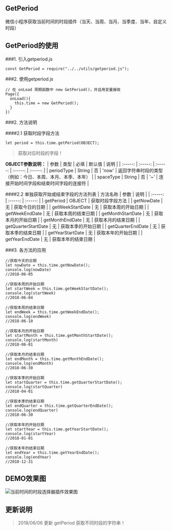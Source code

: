 ## GetPeriod
微信小程序获取当前时间的时段插件（当天、当周、当月、当季度、当年、自定义时段）
## GetPeriod的使用
###1. 引入getperiod.js
```
const GetPeriod = require("../../utils/getperiod.js");
```
###2. 使用getperiod.js
```
// 在 onLoad 周期函数中 new GetPeriod()，并且用变量接收
Page({
  onLoad(){
    this.time = new GetPeriod();
  }
})
```

###2. 方法说明

####2.1 获取时段字段方法
```
let period = this.time.getPeriod(OBJECT);
```
> 获取对应时段的字段！

**OBJECT参数说明：**
| 参数 | 类型 | 必填 | 默认值 | 说明 |
| :-----: | :-----: | :-----: | :-----: | :-----: |
| periodType | String | 否 |  'now' | 返回字符串时段的类型（例如：今日、本周、本月、本季、本年） |
| spaceType | String | 否 |  '~' | 连接开始时间字段和结束时间字段的连接符 |

####2.2 单独获取开始或结束字段的方法列表
| 方法名称 | 参数 | 说明 |
| :-----: | :-----: | :-----: |
| getPeriod | OBJECT | 获取时段字段方法 |
| getNowDate | 无 | 获取今日的日期 |
| getWeekStartDate | 无 | 获取本周的开始日期 |
| getWeekEndDate | 无 | 获取本周的结束日期 |
| getMonthStartDate | 无 | 获取本月的开始日期 |
| getMonthEndDate | 无 | 获取本月的结束日期 |
| getQuarterStartDate | 无 | 获取本季的开始日期 |
| getQuarterEndDate | 无 | 获取本季的结束日期 |
| getYearStartDate | 无 | 获取本年的开始日期 |
| getYearEndDate | 无 | 获取本年的结束日期 |


###3. 各方法的应用
```
//获取今天的日期
let nowDate = this.time.getNowDate();
console.log(nowDate)
//2018-06-05

//获取本周的开始日期
let startWeek = this.time.getWeekStartDate();
console.log(startWeek)
//2018-06-04

//获取本周的结束日期
let endWeek = this.time.getWeekEndDate();
console.log(endWeek)
//2018-06-10

//获取本月的开始日期
let startMonth = this.time.getMonthStartDate();
console.log(startMonth)
//2018-06-01

//获取本月的结束日期
let endMonth = this.time.getMonthEndDate();
console.log(endMonth)
//2018-06-30

//获取本季的开始日期
let startQuarter = this.time.getQuarterStartDate();
console.log(startQuarter)
//2018-04-01

//获取本季的结束日期
let endQuarter = this.time.getQuarterEndDate();
console.log(endQuarter)
//2018-06-30

//获取本年的开始日期
let startYear = this.time.getYearStartDate();
console.log(startYear)
//2018-01-01

//获取本年的结束日期
let endYear = this.time.getYearEndDate();
console.log(endYear)
//2018-12-31
```


## DEMO效果图
![当前时间的时段选择器插件效果图](http://rattenking.gitee.io/stone/images/rgif/period1.gif)

## 更新说明
> 2018/06/06 更新 getPeriod 获取不同时段的字符串！